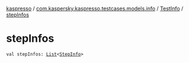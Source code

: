 [kaspresso](../../index.md) / [com.kaspersky.kaspresso.testcases.models.info](../index.md) / [TestInfo](index.md) / [stepInfos](./step-infos.md)

# stepInfos

`val stepInfos: `[`List`](https://kotlinlang.org/api/latest/jvm/stdlib/kotlin.collections/-list/index.html)`<`[`StepInfo`](../-step-info/index.md)`>`